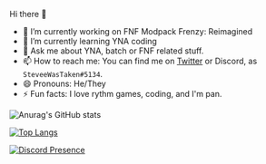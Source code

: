 Hi there 👋
- 🔭 I’m currently working on FNF Modpack Frenzy: Reimagined 
- 🌱 I’m currently learning YNA coding
- 💬 Ask me about YNA, batch or FNF related stuff.
- 📫 How to reach me: You can find me on <a href="https://twitter.com/stevewastaken__?ref_src=twsrc%5Etfw" class="twitter-follow-button" data-show-count="false">Twitter</a> or Discord, as `SteveeWasTaken#5134`.
- 😄 Pronouns: He/They
- ⚡ Fun facts: I love rythm games, coding, and I'm pan.

![Anurag's GitHub stats](https://github-readme-stats.vercel.app/api?username=SteveeWasTaken&show_icons=true&theme=rose_pine)

[![Top Langs](https://github-readme-stats.vercel.app/api/top-langs/?username=SteveeWasTaken)](https://github.com/anuraghazra/github-readme-stats)

[![Discord Presence](https://lanyard.cnrad.dev/api/907376451601432596)](https://discord.com/users/907376451601432596)
